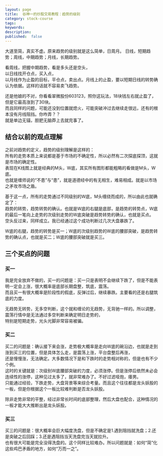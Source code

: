 ```yaml
---
layout: page
title:  谷神一的炒股交易教程：趋势的级别
category: stock-course
tags:
keywords:
description:  
published:  false
---
```


大道至简，真实不虚。原来趋势的级别就是这么简单，日周月。
日线，短期趋势；周线，中期趋势；月线，长期趋势。  

看周线，把握中期趋势，看是多头还是空头，  
以日线找开仓点，买入点，  
以月线作为止盈的目标，平仓点，卖出点。月线上的止盈，要以短期日线的转势确认为依据。这样的话就不容易卖飞趋势。    

还是他娘的不对，你看看翠微股份603123，照你这玩法，18块钱左右就止盈了，但是它最高涨到了30块。  
而且同样的问题，可能还没到位置就熄火，可能突破冲过去继续走很远，还有的根本没有月线阻挡。你咋弄？？     
就是单边无锚，胆肥无脑莽上去就完事了。  
## 结合以前的观点理解
之前对趋势的定义，趋势的级别理解是这样的：  
所有的走势本质上来说都是基于市场的不确定性，所以必然有二次探底探顶，这就是市场的确定性。  
表现在K线图上就是经典的M头，W底，其实所有图形都能粗略的看做是M头，W底。  
也就是缠师说的“不患”与“患”，就是道德经中的有无相生，难易相成。就是以市场之矛攻市场之盾。    

基于这一点，所有的走势通过不同级别的W底，M头缠绕而成的，所以由此也就确定了：  
趋势的转势，趋势转势的确认。也就是W底的右腿是底部，是趋势的转势点，W底的最后一笔向上走势的次级别走势的W底突破是趋势转势的确认，也就是买点。  
空头反过来，同样成立。我已经通过这个成功判断过几次大盘暴跌了。  

W底的右腿，趋势的转势是买一；W底的次级别趋势的W底的腰部突破，是趋势转势的确认点，也就是买二；W底的腰部突破就是买三。  

## 三个买点的问题
### 买一
我是完全放弃不做的，买一的问题是：买一只是表明不会继续下跌了，但是不能表明一定会上涨，很大概率是底部长期盘整，筑底，震荡。  
而且买一有很大概率是阶段性的假底，反弹过后，继续暴跌。主要看的还是右腿筑底的力度。  

无趋势无转势，无多空判断，这个就和缠论的无趋势，无背驰一样的。所以调整，震荡行情中是无法通过多空判断来确定明日走势的，  
特别是短期走势，光头光脚非常容易被骗。  

### 买二
买二的问题是：确认接下来会涨，走势极大概率是走向W底的碗沿边，也就是走到涨到买三的位置，但是具体怎么走，是震荡上涨，平台盘整后再涨，  
还是慢慢涨，无法确定。大多数情况下是和下跌时的走势相对称的，但是也有不少个例。  
这时的关键就是：次级别W底腰部突破的力度，必须涨停。但是涨停后依然未必会连续性的涨停，这种见过太多了，就非常难办了。不好过滤哑炮，痿男。  
只能通过经验，下跌走势，大盘背景等来综合考量。而且这个往往都是龙头妖股的一板，但是你根据这个一板比较难判断是否龙头妖股。  

除非走势非常的平整，经过非常长时间的底部整理，然后大盘也配合，这种情况的一板才能大大推断出是龙头妖股。

### 买三
买三的问题是：很大概率会巨大幅度洗盘，但是不确定是1.遇到阻挡就洗盘；2.还是突破之后回踩；3.还是遇阻挡当天洗盘完当天就拉升。  
也有很大可能是完全没得洗盘的。这个同样比较难办。所以问题就是：如何“简”化这些鸡巴矛盾的地方，如何“万而一之”。   

































